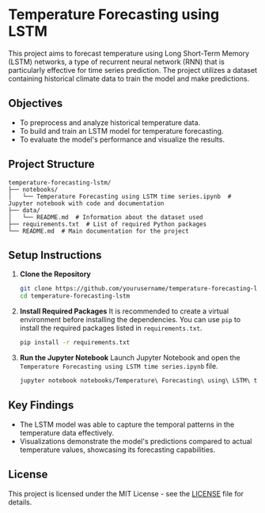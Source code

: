 # Temperature Forecasting using LSTM

This project aims to forecast temperature using Long Short-Term Memory (LSTM) networks, a type of recurrent neural network (RNN) that is particularly effective for time series prediction. The project utilizes a dataset containing historical climate data to train the model and make predictions.

## Objectives

- To preprocess and analyze historical temperature data.
- To build and train an LSTM model for temperature forecasting.
- To evaluate the model's performance and visualize the results.

## Project Structure

```
temperature-forecasting-lstm/
├── notebooks/
│   └── Temperature Forecasting using LSTM time series.ipynb  # Jupyter notebook with code and documentation
├── data/
│   └── README.md  # Information about the dataset used
├── requirements.txt  # List of required Python packages
└── README.md  # Main documentation for the project
```

## Setup Instructions

1. **Clone the Repository**
   ```bash
   git clone https://github.com/yourusername/temperature-forecasting-lstm.git
   cd temperature-forecasting-lstm
   ```

2. **Install Required Packages**
   It is recommended to create a virtual environment before installing the dependencies. You can use `pip` to install the required packages listed in `requirements.txt`.
   ```bash
   pip install -r requirements.txt
   ```

3. **Run the Jupyter Notebook**
   Launch Jupyter Notebook and open the `Temperature Forecasting using LSTM time series.ipynb` file.
   ```bash
   jupyter notebook notebooks/Temperature\ Forecasting\ using\ LSTM\ time\ series.ipynb
   ```

## Key Findings

- The LSTM model was able to capture the temporal patterns in the temperature data effectively.
- Visualizations demonstrate the model's predictions compared to actual temperature values, showcasing its forecasting capabilities.

## License

This project is licensed under the MIT License - see the [LICENSE](LICENSE) file for details.